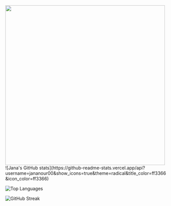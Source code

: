 ## 
<img src="https://media.giphy.com/media/69jvP3VXUYhr3YUYu9/giphy.gif" width="500"/>

<!-- 🎨 Burgundy Style GitHub Stats -->![Jana's GitHub stats](https://github-readme-stats.vercel.app/api?username=jananour00&show_icons=true&theme=radical&title_color=ff3366&icon_color=ff3366)

![Top Languages](https://github-readme-stats.vercel.app/api/top-langs/?username=jananour00&layout=compact&theme=radical&title_color=ff3366&icon_color=ff3366)

![GitHub Streak](https://streak-stats.demolab.com?user=jananour00&theme=radical&ring=ff3366&fire=ff3366&currStreakLabel=ff3366)
